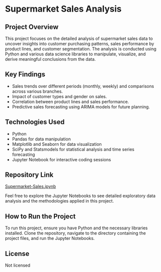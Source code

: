 # Supermarket Sales Analysis

## Project Overview
This project focuses on the detailed analysis of supermarket sales data to uncover insights into customer purchasing patterns, sales performance by product lines, and customer segmentation. The analysis is conducted using Python and various data science libraries to manipulate, visualize, and derive meaningful conclusions from the data.

## Key Findings
- Sales trends over different periods (monthly, weekly) and comparisons across various branches.
- Impact of customer types and gender on sales.
- Correlation between product lines and sales performance.
- Predictive sales forecasting using ARIMA models for future planning.

## Technologies Used
- Python
- Pandas for data manipulation
- Matplotlib and Seaborn for data visualization
- SciPy and Statsmodels for statistical analysis and time series forecasting
- Jupyter Notebook for interactive coding sessions

## Repository Link
[Supermarket-Sales.ipynb](https://github.com/victormakhuba/Supermarket-Sales.ipynb)

Feel free to explore the Jupyter Notebooks to see detailed exploratory data analysis and the methodologies applied in this project.

## How to Run the Project
To run this project, ensure you have Python and the necessary libraries installed. Clone the repository, navigate to the directory containing the project files, and run the Jupyter Notebooks.

## License
Not licensed
